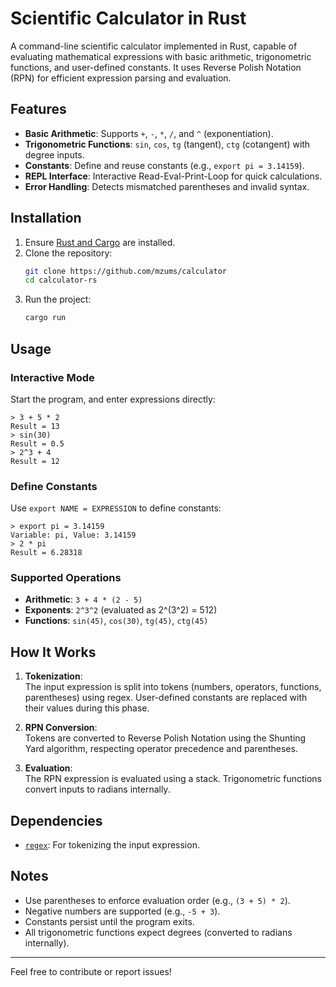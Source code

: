 # Scientific Calculator in Rust

A command-line scientific calculator implemented in Rust, capable of evaluating mathematical expressions with basic arithmetic, trigonometric functions, and user-defined constants. It uses Reverse Polish Notation (RPN) for efficient expression parsing and evaluation.

## Features

- **Basic Arithmetic**: Supports `+`, `-`, `*`, `/`, and `^` (exponentiation).
- **Trigonometric Functions**: `sin`, `cos`, `tg` (tangent), `ctg` (cotangent) with degree inputs.
- **Constants**: Define and reuse constants (e.g., `export pi = 3.14159`).
- **REPL Interface**: Interactive Read-Eval-Print-Loop for quick calculations.
- **Error Handling**: Detects mismatched parentheses and invalid syntax.

## Installation

1. Ensure [Rust and Cargo](https://www.rust-lang.org/tools/install) are installed.
2. Clone the repository:
   ```bash
   git clone https://github.com/mzums/calculator
   cd calculator-rs
   ```
3. Run the project:
   ```bash
   cargo run
   ```

## Usage

### Interactive Mode
Start the program, and enter expressions directly:
```
> 3 + 5 * 2
Result = 13
> sin(30)
Result = 0.5
> 2^3 + 4
Result = 12
```

### Define Constants
Use `export NAME = EXPRESSION` to define constants:
```
> export pi = 3.14159
Variable: pi, Value: 3.14159
> 2 * pi
Result = 6.28318
```

### Supported Operations
- **Arithmetic**: `3 + 4 * (2 - 5)`
- **Exponents**: `2^3^2` (evaluated as 2^(3^2) = 512)
- **Functions**: `sin(45)`, `cos(30)`, `tg(45)`, `ctg(45)`

## How It Works

1. **Tokenization**:  
   The input expression is split into tokens (numbers, operators, functions, parentheses) using regex. User-defined constants are replaced with their values during this phase.

2. **RPN Conversion**:  
   Tokens are converted to Reverse Polish Notation using the Shunting Yard algorithm, respecting operator precedence and parentheses.

3. **Evaluation**:  
   The RPN expression is evaluated using a stack. Trigonometric functions convert inputs to radians internally.

## Dependencies

- [`regex`](https://crates.io/crates/regex): For tokenizing the input expression.

## Notes

- Use parentheses to enforce evaluation order (e.g., `(3 + 5) * 2`).
- Negative numbers are supported (e.g., `-5 + 3`).
- Constants persist until the program exits.
- All trigonometric functions expect degrees (converted to radians internally).

---

Feel free to contribute or report issues!